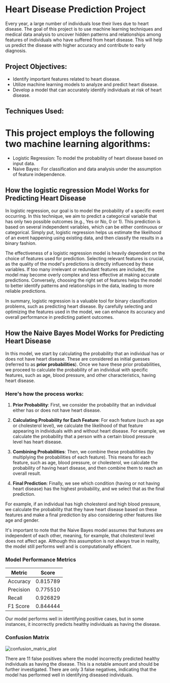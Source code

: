 # Heart Disease Prediction Project

 Every year, a large number of individuals lose their lives due to heart disease. 
The goal of this project is to use machine learning techniques and medical data analysis 
 to uncover hidden patterns and relationships among features of individuals 
 who have suffered from heart disease. 
 This will help us predict the disease with higher accuracy and contribute to early diagnosis.

## Project Objectives:

 - Identify important features related to heart disease.
 - Utilize machine learning models to analyze and predict heart disease.
 - Develop a model that can accurately identify individuals at risk of heart disease.

## Techniques Used:

# This project employs the following two machine learning algorithms:

 - Logistic Regression: To model the probability of heart disease based on input data.
 - Naive Bayes: For classification and data analysis under the assumption of feature independence.




## How the  logistic regression Model Works for Predicting Heart Disease



In logistic regression, our goal is to model the probability of a specific event occurring. In this technique, we aim to predict a categorical variable that has only two possible outcomes (e.g., Yes or No, 0 or 1). This prediction is based on several independent variables, which can be either continuous or categorical. Simply put, logistic regression helps us estimate the likelihood of an event happening using existing data, and then classify the results in a binary fashion.




The effectiveness of a logistic regression model is heavily dependent on the choice of features used for prediction. Selecting relevant features is crucial, as the quality of the model's predictions is directly influenced by these variables. If too many irrelevant or redundant features are included, the model may become overly complex and less effective at making accurate predictions. Conversely, choosing the right set of features helps the model to better identify patterns and relationships in the data, leading to more reliable predictions.

In summary, logistic regression is a valuable tool for binary classification problems, such as predicting heart disease. By carefully selecting and optimizing the features used in the model, we can enhance its accuracy and overall performance in predicting patient outcomes.






































## How the Naive Bayes Model Works for Predicting Heart Disease

In this model, we start by calculating the probability that an individual has or does not have heart disease. These are considered as initial guesses (referred to as **prior probabilities**). Once we have these prior probabilities, we proceed to calculate the probability of an individual with specific features, such as age, blood pressure, and other characteristics, having heart disease.

### Here's how the process works:

1. **Prior Probability**: First, we consider the probability that an individual either has or does not have heart disease.

2. **Calculating Probability for Each Feature**: For each feature (such as age or cholesterol level), we calculate the likelihood of that feature appearing in individuals with and without heart disease. For example, we calculate the probability that a person with a certain blood pressure level has heart disease.

3. **Combining Probabilities**: Then, we combine these probabilities (by multiplying the probabilities of each feature). This means for each feature, such as age, blood pressure, or cholesterol, we calculate the probability of having heart disease, and then combine them to reach an overall result.

4. **Final Prediction**: Finally, we see which condition (having or not having heart disease) has the highest probability, and we select that as the final prediction.

For example, if an individual has high cholesterol and high blood pressure, we calculate the probability that they have heart disease based on these features and make a final prediction by also considering other features like age and gender.

It's important to note that the Naive Bayes model assumes that features are independent of each other, meaning, for example, that cholesterol level does not affect age. Although this assumption is not always true in reality, the model still performs well and is computationally efficient.

### Model Performance Metrics

| Metric     | Score     |
|------------|-----------|
| Accuracy   | 0.815789  |
| Precision  | 0.775510  |
| Recall     | 0.926829  |
| F1 Score   | 0.844444  |


Our model performs well in identifying positive cases, but in some instances, it incorrectly predicts healthy individuals as having the disease.


### Confusion Matrix

![confusion_matrix_plot](https://github.com/user-attachments/assets/bf906a2d-232b-4e12-894c-1c20e36a8776)

There are 11 false positives where the model incorrectly predicted healthy individuals as having the disease. This is a notable amount and should be further investigated. There are only 3 false negatives, indicating that the model has performed well in identifying diseased individuals.









